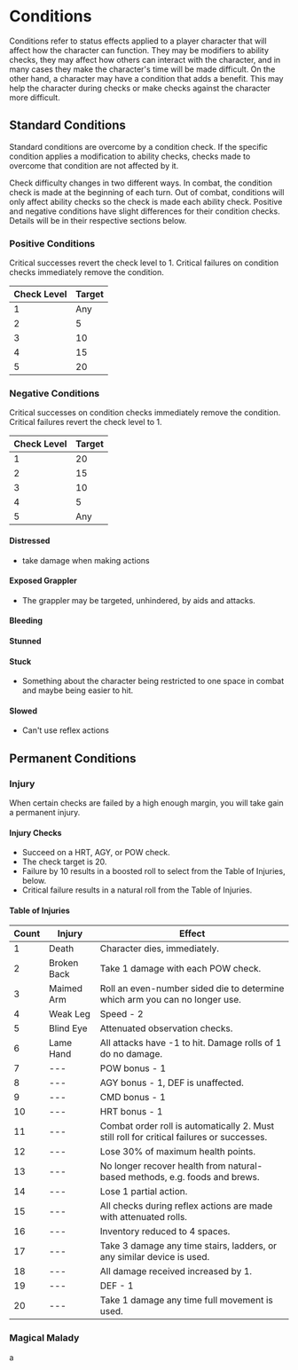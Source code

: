 # Conditions

Conditions refer to status effects applied to a player character that will affect how the character can function. They may be modifiers to ability checks, they may affect how others can interact with the character, and in many cases they make the character's time will be made difficult. On the other hand, a character may have a condition that adds a benefit. This may help the character during checks or make checks against the character more difficult.

## Standard Conditions

Standard conditions are overcome by a condition check. If the specific condition applies a modification to ability checks, checks made to overcome that condition are not affected by it.

Check difficulty changes in two different ways. In combat, the condition check is made at the beginning of each turn. Out of combat, conditions will only affect ability checks so the check is made each ability check. Positive and negative conditions have slight differences for their condition checks. Details will be in their respective sections below.

### Positive Conditions

Critical successes revert the check level to 1. Critical failures on condition checks immediately remove the condition.

|Check Level|Target|
|---|---|
|1|Any|
|2|5|
|3|10|
|4|15|
|5|20|

### Negative Conditions

Critical successes on condition checks immediately remove the condition. Critical failures revert the check level to 1.

|Check Level|Target|
|---|---|
|1|20|
|2|15|
|3|10|
|4|5|
|5|Any|

#### Distressed

- take damage when making actions

#### Exposed Grappler

- The grappler may be targeted, unhindered, by aids and attacks.

#### Bleeding

#### Stunned

#### Stuck

- Something about the character being restricted to one space in combat and maybe being easier to hit.

#### Slowed

- Can't use reflex actions

## Permanent Conditions

### Injury

When certain checks are failed by a high enough margin, you will take gain a permanent injury.

#### Injury Checks

- Succeed on a HRT, AGY, or POW check.
- The check target is 20.
- Failure by 10 results in a boosted roll to select from the Table of Injuries, below.
- Critical failure results in a natural roll from the Table of Injuries.

#### Table of Injuries

|Count|Injury|Effect|
|---|---|---|
|1|Death|Character dies, immediately.|
|2|Broken Back|Take 1 damage with each POW check.|
|3|Maimed Arm|Roll an even-number sided die to determine which arm you can no longer use.|
|4|Weak Leg|Speed - 2|
|5|Blind Eye|Attenuated observation checks.|
|6|Lame Hand|All attacks have -1 to hit. Damage rolls of 1 do no damage.|
|7|---|POW bonus - 1|
|8|---|AGY bonus - 1, DEF is unaffected.|
|9|---|CMD bonus - 1|
|10|---|HRT bonus - 1|
|11|---|Combat order roll is automatically 2. Must still roll for critical failures or successes.|
|12|---|Lose 30% of maximum health points.|
|13|---|No longer recover health from natural-based methods, e.g. foods and brews.|
|14|---|Lose 1 partial action.|
|15|---|All checks during reflex actions are made with attenuated rolls.|
|16|---|Inventory reduced to 4 spaces.|
|17|---|Take 3 damage any time stairs, ladders, or any similar device is used.|
|18|---|All damage received increased by 1.|
|19|---|DEF - 1|
|20|---|Take 1 damage any time full movement is used.|

### Magical Malady

a
